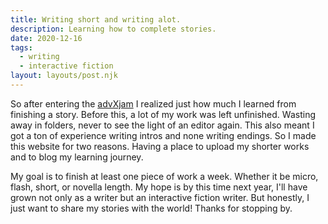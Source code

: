 ```yaml
---
title: Writing short and writing alot.
description: Learning how to complete stories.
date: 2020-12-16
tags:
  - writing
  - interactive fiction
layout: layouts/post.njk
---
```

So after entering the [advXjam](https://itch.io/jam/advxjam) I realized just how much I learned from finishing a story. Before this, a lot of my work was left unfinished. Wasting away in folders, never to see the light of an editor again. This also meant I got a ton of experience writing intros and none writing endings. So I made this website for two reasons. Having a place to upload my shorter works and to blog my learning journey.

My goal is to finish at least one piece of work a week. Whether it be micro, flash, short, or novella length. My hope is by this time next year, I'll have grown not only as a writer but an interactive fiction writer. But honestly, I just want to share my stories with the world! Thanks for stopping by.
